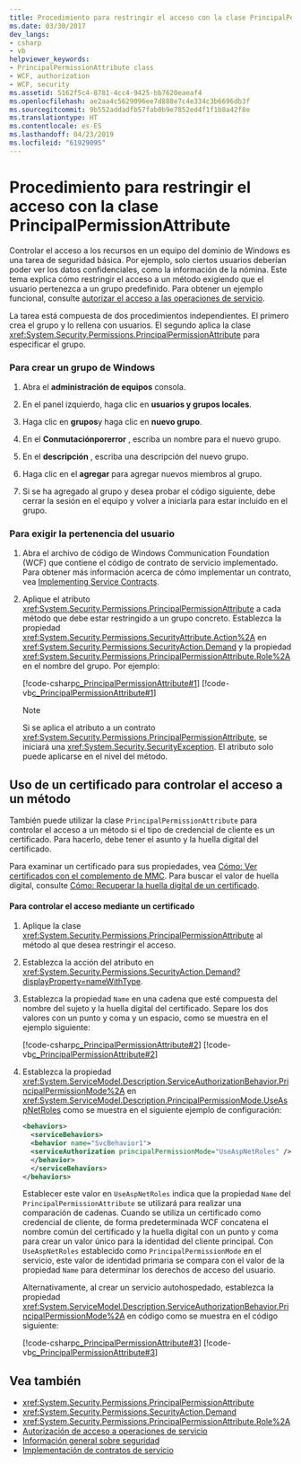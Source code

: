 ```yaml
---
title: Procedimiento para restringir el acceso con la clase PrincipalPermissionAttribute
ms.date: 03/30/2017
dev_langs:
- csharp
- vb
helpviewer_keywords:
- PrincipalPermissionAttribute class
- WCF, authorization
- WCF, security
ms.assetid: 5162f5c4-8781-4cc4-9425-bb7620eaeaf4
ms.openlocfilehash: ae2aa4c5629096ee7d888e7c4e334c3b6696db3f
ms.sourcegitcommit: 9b552addadfb57fab0b9e7852ed4f1f1b8a42f8e
ms.translationtype: HT
ms.contentlocale: es-ES
ms.lasthandoff: 04/23/2019
ms.locfileid: "61929095"
---
```

# <a name="how-to-restrict-access-with-the-principalpermissionattribute-class"></a>Procedimiento para restringir el acceso con la clase PrincipalPermissionAttribute
Controlar el acceso a los recursos en un equipo del dominio de Windows es una tarea de seguridad básica. Por ejemplo, solo ciertos usuarios deberían poder ver los datos confidenciales, como la información de la nómina. Este tema explica cómo restringir el acceso a un método exigiendo que el usuario pertenezca a un grupo predefinido. Para obtener un ejemplo funcional, consulte [autorizar el acceso a las operaciones de servicio](../../../docs/framework/wcf/samples/authorizing-access-to-service-operations.md).  
  
 La tarea está compuesta de dos procedimientos independientes. El primero crea el grupo y lo rellena con usuarios. El segundo aplica la clase <xref:System.Security.Permissions.PrincipalPermissionAttribute> para especificar el grupo.  
  
### <a name="to-create-a-windows-group"></a>Para crear un grupo de Windows  
  
1. Abra el **administración de equipos** consola.  
  
2. En el panel izquierdo, haga clic en **usuarios y grupos locales**.  
  
3. Haga clic en **grupos**y haga clic en **nuevo grupo**.  
  
4. En el **Conmutaciónporerror** , escriba un nombre para el nuevo grupo.  
  
5. En el **descripción** , escriba una descripción del nuevo grupo.  
  
6. Haga clic en el **agregar** para agregar nuevos miembros al grupo.  
  
7. Si se ha agregado al grupo y desea probar el código siguiente, debe cerrar la sesión en el equipo y volver a iniciarla para estar incluido en el grupo.  
  
### <a name="to-demand-user-membership"></a>Para exigir la pertenencia del usuario  
  
1. Abra el archivo de código de Windows Communication Foundation (WCF) que contiene el código de contrato de servicio implementado. Para obtener más información acerca de cómo implementar un contrato, vea [Implementing Service Contracts](../../../docs/framework/wcf/implementing-service-contracts.md).  
  
2. Aplique el atributo <xref:System.Security.Permissions.PrincipalPermissionAttribute> a cada método que debe estar restringido a un grupo concreto. Establezca la propiedad <xref:System.Security.Permissions.SecurityAttribute.Action%2A> en <xref:System.Security.Permissions.SecurityAction.Demand> y la propiedad <xref:System.Security.Permissions.PrincipalPermissionAttribute.Role%2A> en el nombre del grupo. Por ejemplo:  
  
     [!code-csharp[c_PrincipalPermissionAttribute#1](../../../samples/snippets/csharp/VS_Snippets_CFX/c_principalpermissionattribute/cs/source.cs#1)]
     [!code-vb[c_PrincipalPermissionAttribute#1](../../../samples/snippets/visualbasic/VS_Snippets_CFX/c_principalpermissionattribute/vb/source.vb#1)]  
  
    > [!NOTE]
    >  Si se aplica el atributo a un contrato <xref:System.Security.Permissions.PrincipalPermissionAttribute>, se iniciará una <xref:System.Security.SecurityException>. El atributo solo puede aplicarse en el nivel del método.  
  
## <a name="using-a-certificate-to-control-access-to-a-method"></a>Uso de un certificado para controlar el acceso a un método  
 También puede utilizar la clase `PrincipalPermissionAttribute` para controlar el acceso a un método si el tipo de credencial de cliente es un certificado. Para hacerlo, debe tener el asunto y la huella digital del certificado.  
  
 Para examinar un certificado para sus propiedades, vea [Cómo: Ver certificados con el complemento de MMC](../../../docs/framework/wcf/feature-details/how-to-view-certificates-with-the-mmc-snap-in.md). Para buscar el valor de huella digital, consulte [Cómo: Recuperar la huella digital de un certificado](../../../docs/framework/wcf/feature-details/how-to-retrieve-the-thumbprint-of-a-certificate.md).  
  
#### <a name="to-control-access-using-a-certificate"></a>Para controlar el acceso mediante un certificado  
  
1. Aplique la clase <xref:System.Security.Permissions.PrincipalPermissionAttribute> al método al que desea restringir el acceso.  
  
2. Establezca la acción del atributo en <xref:System.Security.Permissions.SecurityAction.Demand?displayProperty=nameWithType>.  
  
3. Establezca la propiedad `Name` en una cadena que esté compuesta del nombre del sujeto y la huella digital del certificado. Separe los dos valores con un punto y coma y un espacio, como se muestra en el ejemplo siguiente:  
  
     [!code-csharp[c_PrincipalPermissionAttribute#2](../../../samples/snippets/csharp/VS_Snippets_CFX/c_principalpermissionattribute/cs/source.cs#2)]
     [!code-vb[c_PrincipalPermissionAttribute#2](../../../samples/snippets/visualbasic/VS_Snippets_CFX/c_principalpermissionattribute/vb/source.vb#2)]  
  
4. Establezca la propiedad <xref:System.ServiceModel.Description.ServiceAuthorizationBehavior.PrincipalPermissionMode%2A> en <xref:System.ServiceModel.Description.PrincipalPermissionMode.UseAspNetRoles> como se muestra en el siguiente ejemplo de configuración:  
  
    ```xml  
    <behaviors>  
      <serviceBehaviors>  
      <behavior name="SvcBehavior1">  
      <serviceAuthorization principalPermissionMode="UseAspNetRoles" />  
      </behavior>  
      </serviceBehaviors>  
    </behaviors>  
    ```  
  
     Establecer este valor en `UseAspNetRoles` indica que la propiedad `Name` del `PrincipalPermissionAttribute` se utilizará para realizar una comparación de cadenas. Cuando se utiliza un certificado como credencial de cliente, de forma predeterminada WCF concatena el nombre común del certificado y la huella digital con un punto y coma para crear un valor único para la identidad del cliente principal. Con `UseAspNetRoles` establecido como `PrincipalPermissionMode` en el servicio, este valor de identidad primaria se compara con el valor de la propiedad `Name` para determinar los derechos de acceso del usuario.  
  
     Alternativamente, al crear un servicio autohospedado, establezca la propiedad <xref:System.ServiceModel.Description.ServiceAuthorizationBehavior.PrincipalPermissionMode%2A> en código como se muestra en el código siguiente:  
  
     [!code-csharp[c_PrincipalPermissionAttribute#3](../../../samples/snippets/csharp/VS_Snippets_CFX/c_principalpermissionattribute/cs/source.cs#3)]
     [!code-vb[c_PrincipalPermissionAttribute#3](../../../samples/snippets/visualbasic/VS_Snippets_CFX/c_principalpermissionattribute/vb/source.vb#3)]  
  
## <a name="see-also"></a>Vea también

- <xref:System.Security.Permissions.PrincipalPermissionAttribute>
- <xref:System.Security.Permissions.SecurityAction.Demand>
- <xref:System.Security.Permissions.PrincipalPermissionAttribute.Role%2A>
- [Autorización de acceso a operaciones de servicio](../../../docs/framework/wcf/samples/authorizing-access-to-service-operations.md)
- [Información general sobre seguridad](../../../docs/framework/wcf/feature-details/security-overview.md)
- [Implementación de contratos de servicio](../../../docs/framework/wcf/implementing-service-contracts.md)
